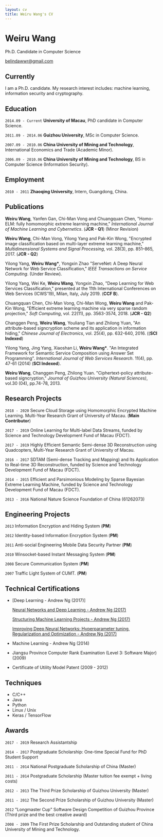 ```yaml
---
layout: cv
title: Weiru Wang's CV
---
```

# Weiru Wang
Ph.D. Candidate in Computer Science

<div id="webaddress">

<i class="fa fa-envelope"></i> <a href="mailto:yylonly@gmail.com">belindawwr@gmail.com</a>
</div>


## Currently

I am a Ph.D. candidate. My research interest includes: machine learning, information security and cryptography.


## Education

`2014.09 - Current` **University of Macau**, PhD candidate in Computer Science.

`2011.09 - 2014.06` **Guizhou University**, MSc in Computer Science.

`2007.09 - 2010.06` **China University of Mining and Technology**,  International Economics and Trade (Academic Minor).

`2006.09 - 2010.06` **China University of Mining and Technology**, BS in Computer Science (Information Security).


## Employment

`2010 - 2011` **Zhaoqing University**, Intern, Guangdong, China.


## Publications

**Weiru Wang**, Yanfen Gan, Chi-Man Vong and Chuangquan Chen, "Homo-ELM: fully homomorphic extreme learning machine," *International Journal of Machine Learning and Cybernetics*. (**JCR - Q1**) (Minor Revision)

**Weiru Wang**, Chi-Man Vong, Yilong Yang and Pak-Kin Wong, "Encrypted image classification based on multi-layer extreme learning machine," *Multidimensional Systems and Signal Processing*, vol. 28(3), pp. 851–865, 2017. (**JCR - Q2**)

Yilong Yang, __Weiru Wang*__, Yongxin Zhao "ServeNet: A Deep Neural Network for Web Service Classification,"
_IEEE Transactions on Service Computing_. (Under Review).

Yilong Yang, Wei Ke, **Weiru Wang**, Yongxin Zhao, "Deep Learning for Web Services Classification," presented at the 11th International Conferences on Web Services (ICWS'19), Milan, Italy, July 2019. (**CCF B**).


Chuangquan Chen, Chi-Man Vong, Chi-Man Wong, **Weiru Wang** and Pak-Kin Wong, "Efficient extreme learning machine via very sparse random projection," *Soft Computing*, vol. 22(11), pp. 3563-3574, 2018. (**JCR - Q2**)

Changgen Peng, **Weiru Wang**, Youliang Tian and Zhilong Yuan, "An attribute-based signcryption scheme and its application in information hiding," *Chinese Journal of Electronics*, vol. 25(4), pp. 632-640, 2016. ((**SCI Indexed**)

Yilong Yang, Jing Yang, Xiaoshan Li, __Weiru Wang*__. "An Integrated Framework for Semantic Service Composition using Answer Set Programming".
_International Journal of Web Services Research_. 11(4), pp. 47-61 (2014) (**SCI Indexed**).

**Weiru Wang**, Changgen Peng, Zhilong Yuan. "Ciphertext-policy attribute-based signcryption," *Journal of Guizhou University (Natural Sciences)*, vol.30 (04), pp.74-78, 2013.


## Research Projects

`2018 - 2020`     Secure Cloud Storage using Homomorphic Encrypted Machine Learning. Multi-Year Research Grant of University of Macau. (**Main Contributor**)

`2017 - 2019`     Online Learning for Multi-label Data Streams, funded by Science and Technology Development Fund of Macau (FDCT).

`2017 - 2019`     Highly Efficient Semantic Semi-dense 3D Reconstruction using Quadcopters, Multi-Year Research Grant of University of Macau.

`2016 - 2017`     SDTAM (Semi-dense Tracking and Mapping) and Its Application to Real-time 3D Reconstruction, funded by Science and Technology Development Fund of Macau (FDCT).

`2014 - 2015`     Efficient and Parsimonious Modeling by Sparse Bayesian Extreme Learning Machine, funded by Science and Technology Development Fund of Macau (FDCT).

`2013 - 2016`     National Nature Science Foundation of China (61262073)



## Engineering Projects

`2013` Information Encryption and Hiding System (**PM**)

`2012` Identity-based Information Encryption System (**PM**)

`2011` Anti-social Engineering Mobile Data Security Partner  (**PM**)

`2010` Winsocket-based Instant Messaging System (**PM**)

`2008` Secure Communication System (**PM**)

`2007` Traffic Light System of CUMT. (**PM**)

## Technical Certifications

* [Deep Learning - Andrew Ng (2017)]

  [Neural Networks and Deep Learning - Andrew Ng (2017)](https://www.coursera.org/account/accomplishments/certificate/RJWFH6XE9ZLT)

  [Structuring Machine Learning Projects - Andrew Ng (2017)](https://www.coursera.org/account/accomplishments/verify/SH3S7DAQA8N3)

  [Improving Deep Neural Networks: Hyperparameter tuning, Regularization and Optimization  - Andrew Ng (2017)](https://www.coursera.org/account/accomplishments/certificate/LEJ7D5QTJ86R)


* Machine Learning - Andrew Ng (2014)


* Jiangsu Province Computer Rank Examination (Level 3: Software Major) (2009)

* Certificate of Utility Model Patent (2009 - 2012)



## Techniques

* C/C++
* Java
* Python
* Linux / Unix
* Keras / TensorFlow

## Awards

`2017 - 2019` Research Assistantship

`2014 - 2017` Postgraduate Scholarship: One-time Special Fund for PhD Student Support

`2011 - 2014` National Postgraduate Scholarship of China (Master)

`2011 - 2014` Postgraduate Scholarship (Master tuition fee exempt + living costs)

`2012 - 2013` The Third Prize Scholarship of Guizhou University (Master)

`2011 - 2012` The Second Prize Scholarship of Guizhou University (Master)

`2012`  "Longmaster Cup" Software Design Competition of Guizhou Province (Third prize and the best creative award)

`2008 - 2009` The First Prize Scholarship and Outstanding student of China University of Mining and Technology.
